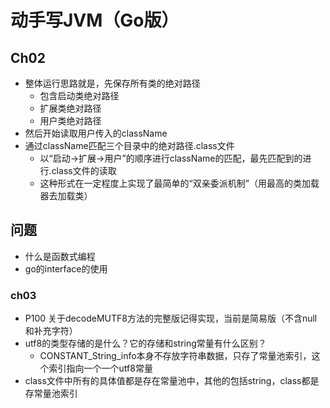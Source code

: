 # 动手写JVM（Go版）

## Ch02
* 整体运行思路就是，先保存所有类的绝对路径
  * 包含启动类绝对路径
  * 扩展类绝对路径
  * 用户类绝对路径
* 然后开始读取用户传入的className
* 通过className匹配三个目录中的绝对路径.class文件
  * 以“启动->扩展->用户”的顺序进行className的匹配，最先匹配到的进行.class文件的读取
  * 这种形式在一定程度上实现了最简单的“双亲委派机制”（用最高的类加载器去加载类）

## 问题
* 什么是函数式编程
* go的interface的使用
### ch03
* P100 关于decodeMUTF8方法的完整版记得实现，当前是简易版（不含null和补充字符）
* utf8的类型存储的是什么？它的存储和string常量有什么区别？
  * CONSTANT_String_info本身不存放字符串数据，只存了常量池索引，这个索引指向一个一个utf8常量
* class文件中所有的具体值都是存在常量池中，其他的包括string，class都是存常量池索引